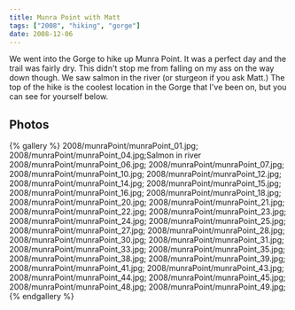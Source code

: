 ```yaml
---
title: Munra Point with Matt
tags: ["2008", "hiking", "gorge"]
date: 2008-12-06
---
```

We went into the Gorge to hike up Munra Point.  It was a perfect day and the trail was fairly dry.  This didn't stop me from falling on my ass on the way down though.  We saw salmon in the river (or sturgeon if you ask Matt.)  The top of the hike is the coolest location in the Gorge that I've been on, but you can see for yourself below.

## Photos 

{% gallery %} 
2008/munraPoint/munraPoint_01.jpg;
2008/munraPoint/munraPoint_04.jpg;Salmon in river
2008/munraPoint/munraPoint_06.jpg;
2008/munraPoint/munraPoint_07.jpg;
2008/munraPoint/munraPoint_10.jpg;
2008/munraPoint/munraPoint_12.jpg;
2008/munraPoint/munraPoint_14.jpg;
2008/munraPoint/munraPoint_15.jpg;
2008/munraPoint/munraPoint_16.jpg;
2008/munraPoint/munraPoint_18.jpg;
2008/munraPoint/munraPoint_20.jpg;
2008/munraPoint/munraPoint_21.jpg;
2008/munraPoint/munraPoint_22.jpg;
2008/munraPoint/munraPoint_23.jpg;
2008/munraPoint/munraPoint_24.jpg;
2008/munraPoint/munraPoint_25.jpg;
2008/munraPoint/munraPoint_27.jpg;
2008/munraPoint/munraPoint_28.jpg;
2008/munraPoint/munraPoint_30.jpg;
2008/munraPoint/munraPoint_31.jpg;
2008/munraPoint/munraPoint_33.jpg;
2008/munraPoint/munraPoint_35.jpg;
2008/munraPoint/munraPoint_38.jpg;
2008/munraPoint/munraPoint_39.jpg;
2008/munraPoint/munraPoint_41.jpg;
2008/munraPoint/munraPoint_43.jpg;
2008/munraPoint/munraPoint_44.jpg;
2008/munraPoint/munraPoint_45.jpg;
2008/munraPoint/munraPoint_48.jpg;
2008/munraPoint/munraPoint_49.jpg;
{% endgallery %}
